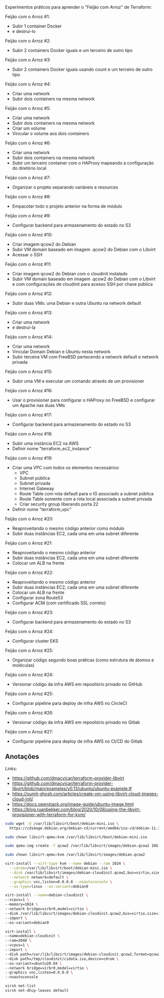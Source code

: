 Experimentos práticos para aprender o "Feijão com Arroz" de Terraform:

Feijão com o Arroz #1:
 - Subir 1 container Docker
 - e destruí-lo

Feijão com o Arroz #2:
 - Subir 2 containers Docker iguais e um terceiro de outro tipo

Feijão com o Arroz #3:
 - Subir 2 containers Docker iguais usando count e um terceiro de outro tipo

Feijão com o Arroz #4:
 - Criar uma network
 - Subir dois containers na mesma network

Feijão com o Arroz #5:
 - Criar uma network
 - Subir dois containers na mesma network
 - Criar um volume
 - Vincular o volume aos dois containers

Feijão com o Arroz #6:
 - Criar uma network
 - Subir dois containers na mesma network
 - Subir um terceiro container com o HAProxy mapeando a configuração do diretório local

Feijão com o Arroz #7:
 - Organizar o projeto separando variáveis e resources

Feijão com o Arroz #8:
 - Empacotar todo o projeto anterior na forma de módulo

Feijão com o Arroz #9:
 - Configurar backend para armazenamento do estado no S3

Feijão com o Arroz #10:
 - Criar imagem qcow2 do Debian
 - Subir VM domain baseado em imagem .qcow2 do Debian com o Libvirt
 - Acessar o SSH

Feijão com o Arroz #11:
 - Criar imagem qcow2 do Debian com o cloudinit instalado
 - Subir VM domain baseado em imagem .qcow2 do Debian com o Libvirt
   e com configurações de cloudinit para acesso SSH por chave pública

Feijão com o Arroz #12:
 - Subir duas VMs: uma Debian e outra Ubuntu na network default

Feijão com o Arroz #13:
 - Criar uma network
 - e destruí-la

Feijão com o Arroz #14:
 - Criar uma network
 - Vincular Domain Debian e Ubuntu nesta network
 - Subir terceira VM com FreeBSD pertecendo a network
   default e network privada

Feijão com o Arroz #15:
 - Subir uma VM e executar um comando através de um provisioner

Feijão com o Arroz #16:
 - Usar o provisioner para configurar o HAProxy no FreeBSD
   e configurar um Apache nas duas VMs

Feijão com o Arroz #17:
 - Configurar backend para armazenamento do estado no S3

Feijão com o Arroz #18:
 - Subir uma instância EC2 na AWS
 - Definir nome "terraform_ec2_instance"

Feijão com o Arroz #19:
 - Criar uma VPC com todos os elementos necessários:
   * VPC
   * Subnet pública
   * Subnet privada
   * Internet Gateway
   * Route Table com rota default para o IG associado a subnet pública
   * Route Table somente com a rota local associada a subnet privada
   * Criar security group liberando porta 22
 - Definir nome "terraform_vpc"

Feijão com o Arroz #20:
 - Reaproveitando o mesmo código anterior como módulo
 - Subir duas instâncias EC2, cada uma em uma subnet diferente

Feijão com o Arroz #21:
 - Reaproveitando o mesmo código anterior
 - Subir duas instâncias EC2, cada uma em uma subnet diferente
 - Colocar um ALB na frente

Feijão com o Arroz #22:
 - Reaproveitando o mesmo código anterior
 - Subir duas instâncias EC2, cada uma em uma subnet diferente
 - Colocar um ALB na frente
 - Configurar zona Route53
 - Configurar ACM (com certificado SSL correto)

Feijão com o Arroz #23:
 - Configurar backend para armazenamento do estado no S3

Feijão com o Arroz #24:
 - Configurar cluster EKS

Feijão com o Arroz #25:
 - Organizar código segundo boas práticas (como estrutura de átomos e moléculas)

Feijão com o Arroz #24:
 - Versionar código da infra AWS em repositório privado no GitHub

Feijão com o Arroz #25:
 - Configurar pipeline para deploy de infra AWS no CircleCI

Feijão com o Arroz #26:
 - Versionar código da infra AWS em repositório privado no Gitlab

Feijão com o Arroz #27:
 - Configurar pipeline para deploy de infra AWS no CI/CD do Gitlab










## Anotações

Links:
* https://github.com/dmacvicar/terraform-provider-libvirt
* https://github.com/dmacvicar/terraform-provider-libvirt/blob/main/examples/v0.13/ubuntu/ubuntu-example.tf
* https://sumit-ghosh.com/articles/create-vm-using-libvirt-cloud-images-cloud-init/
* https://docs.openstack.org/image-guide/ubuntu-image.html
* https://blog.ruanbekker.com/blog/2020/10/08/using-the-libvirt-provisioner-with-terraform-for-kvm/

```bash
sudo wget -O /var/lib/libvirt/boot/debian-mini.iso \
  https://cdimage.debian.org/debian-cd/current/amd64/iso-cd/debian-11.3.0-amd64-netinst.iso

sudo chown libvirt-qemu:kvm /var/lib/libvirt/boot/debian-mini.iso

sudo qemu-img create -f qcow2 /var/lib/libvirt/images/debian.qcow2 10G

sudo chown libvirt-qemu:kvm /var/lib/libvirt/images/debian.qcow2

virt-install --virt-type kvm --name debian --ram 1024 \
  --cdrom=/var/lib/libvirt/boot/debian-mini.iso \
  --disk /var/lib/libvirt/images/debian-cloudinit.qcow2,bus=virtio,size=10,format=qcow2 \
  --network network=default \
  --graphics vnc,listen=0.0.0.0 --noautoconsole \
  --os-type=linux --os-variant=debian9

virt-install --name=debian-cloudinit \
--vcpus=1 \
--memory=1024 \
--network bridge=virbr0,model=virtio \
--disk /var/lib/libvirt/images/debian-cloudinit.qcow2,bus=virtio,size=10,format=qcow2 \
--import \
--os-variant=debian9

virt-install \
--name=debian-cloudinit \
--ram=2048 \
--vcpus=1 \
--import \
--disk path=/var/lib/libvirt/images/debian-cloudinit.qcow2,format=qcow2 \
--disk path=/tmp/cloudinit/cidata.iso,device=cdrom \
--os-variant=ubuntu20.04 \
--network bridge=virbr0,model=virtio \
--graphics vnc,listen=0.0.0.0 \
--noautoconsole

virsh net-list
virsh net-dhcp-leases default
```